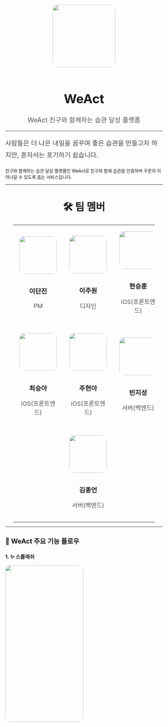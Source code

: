 <div align="center">
  <img src="https://github.com/user-attachments/assets/4c7d6080-9d05-4d64-a882-3e84258ad27e" width="200" style="border-radius: 15px; margin-bottom: 20px;">
  <h1 style="font-size: 2.5rem;">WeAct</h1>
  <p style="font-size: 1.3rem; color: #555;">WeAct 친구와 함께하는 습관 달성 플랫폼</p>
</div>

---

<p style="font-size: 1.3rem; line-height: 1.8; color: #444;">
사람들은 더 나은 내일을 꿈꾸며 좋은 습관을 만들고자 하지만, 혼자서는 포기하기 쉽습니다. 

친구와 함께하는 습관 달성 플랫폼인 WeAct로 친구와 함께 습관을 인증하며 꾸준히 이어나갈 수 있도록 돕는 서비스입니다.
</p>

---

<div align="center">
  <h2 style="font-size: 2rem;">🛠️ 팀 멤버</h2>
</div>

<table align="center" style="width: 90%; margin: auto; font-size: 1.2rem;">
  <tr>
    <td align="center" style="padding: 20px;">
      <img src="https://github.com/user-attachments/assets/82a75fb8-2c31-4a09-820f-f82f55bac10d" width="120" style="border-radius: 15px; margin-bottom: 10px;">
      <h3 style="font-size: 1.3rem;">이단진</h3>
      <p style="color: #555;">PM</p>
    </td>
    <td align="center" style="padding: 20px;">
      <img src="https://github.com/user-attachments/assets/5f108553-5e85-4b5a-a1e5-9c7316015d57" width="120" style="border-radius: 15px; margin-bottom: 10px;">
      <h3 style="font-size: 1.3rem;"> 이주원</h3>
      <p style="color: #555;">디자인</p>
    </td>
    <td align="center" style="padding: 20px;">
      <img src="https://github.com/user-attachments/assets/142257e4-369b-44d9-8b6a-1693c86aa3b3" width="120" style="border-radius: 15px; margin-bottom: 10px;">
      <h3 style="font-size: 1.3rem;"> 현승훈</h3>
      <p style="color: #555;">iOS(프론트엔드)</p>
    </td>
  </tr>
  <tr>
    <td align="center" style="padding: 20px;">
      <img src="https://github.com/user-attachments/assets/fbb42471-ceb4-4b5b-a155-aa7827261c45" width="120" style="border-radius: 15px; margin-bottom: 10px;">
      <h3 style="font-size: 1.3rem;"> 최승아</h3>
      <p style="color: #555;">iOS(프론트엔드)</p>
    </td>
    <td align="center" style="padding: 20px;">
      <img src="https://github.com/user-attachments/assets/395d6c70-668f-4d47-9554-95e29d693d38" width="120" style="border-radius: 15px; margin-bottom: 10px;">
      <h3 style="font-size: 1.3rem;"> 주현아</h3>
      <p style="color: #555;">iOS(프론트엔드)</p>
    </td>
    <td align="center" style="padding: 20px;">
      <img src="https://github.com/user-attachments/assets/a26be3d5-8e7a-4fbe-94be-b496ad2e470d" width="120" style="border-radius: 15px; margin-bottom: 10px;">
      <h3 style="font-size: 1.3rem;"> 빈지성</h3>
      <p style="color: #555;">서버(백엔드)</p>
    </td>
  </tr>
  <tr>
    <td colspan="3" align="center" style="padding: 20px;">
      <img src="https://github.com/user-attachments/assets/4519b4a3-c412-4ba9-a484-ae2e5da5e884" width="120" style="border-radius: 15px; margin-bottom: 10px;">
      <h3 style="font-size: 1.3rem;">김종언</h3>
      <p style="color: #555;">서버(백엔드)</p>
    </td>
  </tr>
</table>

---

## 📖 WeAct 주요 기능 플로우


### 1. ✨ 스플래쉬


  <img src="https://github.com/user-attachments/assets/0acb8c92-3b18-4a95-8a3f-499a8ff27664" width="250" height="500" style="border-radius: 15px; margin-bottom: 10px;">




